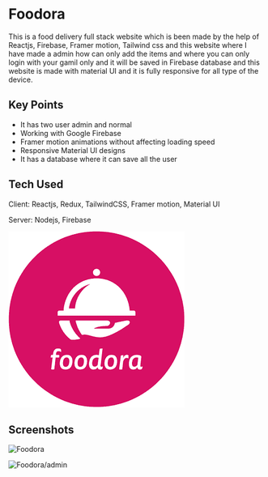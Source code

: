 # Foodora
This is a food delivery full stack website which is been made by the help of  Reactjs, Firebase, Framer motion, Tailwind css and this website where I have made a admin how can only add the items and where you can only login with your gamil only and it will be saved in Firebase database and this website is made with material UI and it is fully responsive for all type of the device.


## Key Points

- It has two user admin and normal
- Working with Google Firebase
- Framer motion animations without affecting loading speed
- Responsive Material UI designs
- It has a database where it can save all the user


## Tech Used

Client: Reactjs, Redux, TailwindCSS, Framer motion, Material UI

Server: Nodejs, Firebase

   ![Logo](https://raw.githubusercontent.com/YasirObaibullah99/Foodora/master/public/Foodora.png)

## Screenshots
![Foodora](https://user-images.githubusercontent.com/83706868/173371372-baa867af-d1b5-4382-aa47-6146a8d9e2a3.png)

![Foodora/admin](https://user-images.githubusercontent.com/83706868/173371240-66a232b7-9e45-4c16-b56e-ab6afca25957.png)

<!-- ## Link to open

[Foodora](http://localhost:3000) -->
